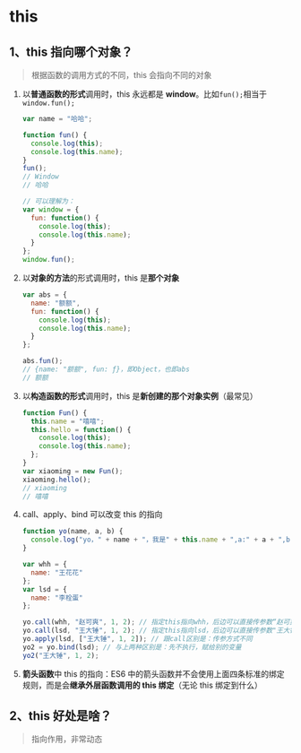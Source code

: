# this

## 1、this 指向哪个对象？

> 根据函数的调用方式的不同，this 会指向不同的对象

1. 以**普通函数的形式**调用时，this 永远都是 **window**。比如`fun();`相当于`window.fun();`

   ```javascript
   var name = "哈哈";

   function fun() {
     console.log(this);
     console.log(this.name);
   }
   fun();
   // Window
   // 哈哈

   // 可以理解为：
   var window = {
     fun: function() {
       console.log(this);
       console.log(this.name);
     }
   };
   window.fun();
   ```

2. 以**对象的方法**的形式调用时，this 是**那个对象**

   ```js
   var abs = {
     name: "额额",
     fun: function() {
       console.log(this);
       console.log(this.name);
     }
   };

   abs.fun();
   // {name: "额额", fun: ƒ}，即Object，也即abs
   // 额额
   ```

3. 以**构造函数的形式**调用时，this 是**新创建的那个对象实例**（最常见）

   ```js
   function Fun() {
     this.name = "嘻嘻";
     this.hello = function() {
       console.log(this);
       console.log(this.name);
     };
   }
   var xiaoming = new Fun();
   xiaoming.hello();
   // xiaoming
   // 嘻嘻
   ```

4. call、apply、bind 可以改变 this 的指向

   ```js
   function yo(name, a, b) {
     console.log("yo，" + name + "，我是" + this.name + ",a:" + a + ",b:" + b);
   }

   var whh = {
     name: "王花花"
   };
   var lsd = {
     name: "李栓蛋"
   };

   yo.call(whh, "赵可爽", 1, 2); // 指定this指向whh，后边可以直接传参数“赵可爽”
   yo.call(lsd, "王大锤", 1, 2); // 指定this指向lsd，后边可以直接传参数"王大锤"
   yo.apply(lsd, ["王大锤", 1, 2]); // 跟call区别是：传参方式不同
   yo2 = yo.bind(lsd); // 与上两种区别是：先不执行，赋给别的变量
   yo2("王大锤", 1, 2);
   ```

5. **箭头函数**中 this 的指向：ES6 中的箭头函数并不会使用上面四条标准的绑定规则，而是会**继承外层函数调用的 this 绑定**（无论 this 绑定到什么）

## 2、this 好处是啥？

> 指向作用，非常动态
